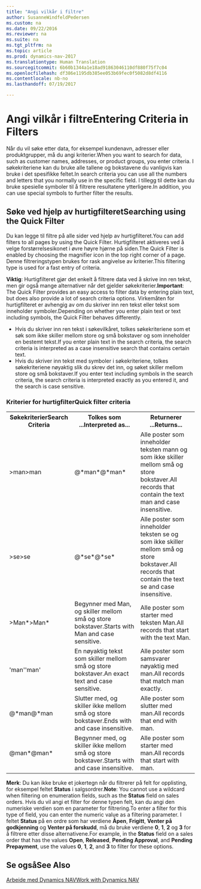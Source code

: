 ```yaml
---
title: "Angi vilkår i filtre"
author: SusanneWindfeldPedersen
ms.custom: na
ms.date: 09/22/2016
ms.reviewer: na
ms.suite: na
ms.tgt_pltfrm: na
ms.topic: article
ms.prod: dynamics-nav-2017
ms.translationtype: Human Translation
ms.sourcegitcommit: 6b60b1344a1e18ad91863046110df880f75f7c04
ms.openlocfilehash: df386e1195db385ee053b69fec0f5082d8df4116
ms.contentlocale: nb-no
ms.lasthandoff: 07/19/2017

---
```


# <a name="entering-criteria-in-filters"></a><span data-ttu-id="82312-102">Angi vilkår i filtre</span><span class="sxs-lookup"><span data-stu-id="82312-102">Entering Criteria in Filters</span></span>
<span data-ttu-id="82312-103">Når du vil søke etter data, for eksempel kundenavn, adresser eller produktgrupper, må du angi kriterier.</span><span class="sxs-lookup"><span data-stu-id="82312-103">When you want to search for data, such as customer names, addresses, or product groups, you enter criteria.</span></span> <span data-ttu-id="82312-104">I søkekriteriene kan du bruke alle tallene og bokstavene du vanligvis kan bruke i det spesifikke feltet.</span><span class="sxs-lookup"><span data-stu-id="82312-104">In search criteria you can use all the numbers and letters that you normally use in the specific field.</span></span> <span data-ttu-id="82312-105">I tillegg til dette kan du bruke spesielle symboler til å filtrere resultatene ytterligere.</span><span class="sxs-lookup"><span data-stu-id="82312-105">In addition, you can use special symbols to further filter the results.</span></span>

## <a name="searching-using-the-quick-filter"></a><span data-ttu-id="82312-106">Søke ved hjelp av hurtigfilteret</span><span class="sxs-lookup"><span data-stu-id="82312-106">Searching using the Quick Filter</span></span>
<span data-ttu-id="82312-107">Du kan legge til filtre på alle sider ved hjelp av hurtigfilteret.</span><span class="sxs-lookup"><span data-stu-id="82312-107">You can add filters to all pages by using the Quick Filter.</span></span> <span data-ttu-id="82312-108">Hurtigfilteret aktiveres ved å velge forstørrelsesikonet i øvre høyre hjørne på siden.</span><span class="sxs-lookup"><span data-stu-id="82312-108">The Quick Filter is enabled by choosing the magnifier icon in the top right corner of a page.</span></span> <span data-ttu-id="82312-109">Denne filtreringstypen brukes for rask angivelse av kriterier.</span><span class="sxs-lookup"><span data-stu-id="82312-109">This filtering type is used for a fast entry of criteria.</span></span>

<span data-ttu-id="82312-110">**Viktig**: Hurtigfilteret gjør det enkelt å filtrere data ved å skrive inn ren tekst, men gir også mange alternativer når det gjelder søkekriterier.</span><span class="sxs-lookup"><span data-stu-id="82312-110">**Important**: The Quick Filter provides an easy access to filter data by entering plain text, but does also provide a lot of search criteria options.</span></span> <span data-ttu-id="82312-111">Virkemåten for hurtigfilteret er avhengig av om du skriver inn ren tekst eller tekst som inneholder symboler.</span><span class="sxs-lookup"><span data-stu-id="82312-111">Depending on whether you enter plain text or text including symbols, the Quick Filter behaves differently.</span></span>  
- <span data-ttu-id="82312-112">Hvis du skriver inn ren tekst i søkevilkåret, tolkes søkekriteriene som et søk som ikke skiller mellom store og små bokstaver og som inneholder en bestemt tekst.</span><span class="sxs-lookup"><span data-stu-id="82312-112">If you enter plain text in the search criteria, the search criteria is interpreted as a case insensitive search that contains certain text.</span></span>  
- <span data-ttu-id="82312-113">Hvis du skriver inn tekst med symboler i søkekriteriene, tolkes søkekriteriene nøyaktig slik du skrev det inn, og søket skiller mellom store og små bokstaver.</span><span class="sxs-lookup"><span data-stu-id="82312-113">If you enter text including symbols in the search criteria, the search criteria is interpreted exactly as you entered it, and the search is case sensitive.</span></span>

### <a name="quick-filter-criteria"></a><span data-ttu-id="82312-114">Kriterier for hurtigfilter</span><span class="sxs-lookup"><span data-stu-id="82312-114">Quick filter criteria</span></span>
<!-- html syntax because symbols conflict with MarkDown syntax -->
<TABLE>
  <TR>
    <TH><span data-ttu-id="82312-115">Søkekriterier</span><span class="sxs-lookup"><span data-stu-id="82312-115">Search Criteria</span></span></TH>
    <TH><span data-ttu-id="82312-116">Tolkes som ...</span><span class="sxs-lookup"><span data-stu-id="82312-116">Interpreted as...</span></span></TH>
    <TH><span data-ttu-id="82312-117">Returnerer ...</span><span class="sxs-lookup"><span data-stu-id="82312-117">Returns...</span></span></TH>
  </TR>
  <TR>
    <TD><span data-ttu-id="82312-118">>man</span><span class="sxs-lookup"><span data-stu-id="82312-118">>man</span></span></TD>
    <TD><span data-ttu-id="82312-119">@*man*</span><span class="sxs-lookup"><span data-stu-id="82312-119">@*man*</span></span></TD>
    <TD><span data-ttu-id="82312-120">Alle poster som inneholder teksten mann og som ikke skiller mellom små og store bokstaver.</span><span class="sxs-lookup"><span data-stu-id="82312-120">All records that contain the text man and case insensitive.</span></span></TD>
  </TR>
  <TR>
    <TD><span data-ttu-id="82312-121">>se</span><span class="sxs-lookup"><span data-stu-id="82312-121">>se</span></span></TD>
    <TD><span data-ttu-id="82312-122">@*se*</span><span class="sxs-lookup"><span data-stu-id="82312-122">@*se*</span></span></TD>
    <TD><span data-ttu-id="82312-123">Alle poster som inneholder teksten se og som ikke skiller mellom små og store bokstaver.</span><span class="sxs-lookup"><span data-stu-id="82312-123">All records that contain the text se and case insensitive.</span></span></TD>
  </TR>
  <TR>
    <TD><span data-ttu-id="82312-124">>Man*</span><span class="sxs-lookup"><span data-stu-id="82312-124">>Man*</span></span></TD>
    <TD><span data-ttu-id="82312-125">Begynner med Man, og skiller mellom små og store bokstaver.</span><span class="sxs-lookup"><span data-stu-id="82312-125">Starts with Man and case sensitive.</span></span></TD>
    <TD><span data-ttu-id="82312-126">Alle poster som starter med teksten Man.</span><span class="sxs-lookup"><span data-stu-id="82312-126">All records that start with the text Man.</span></span></TD>
  </TR>
  <TR>
    <TD><span data-ttu-id="82312-127">'man'</span><span class="sxs-lookup"><span data-stu-id="82312-127">'man'</span></span></TD>
    <TD><span data-ttu-id="82312-128">En nøyaktig tekst som skiller mellom små og store bokstaver.</span><span class="sxs-lookup"><span data-stu-id="82312-128">An exact text and case sensitive.</span></span></TD>
    <TD><span data-ttu-id="82312-129">Alle poster som samsvarer nøyaktig med man.</span><span class="sxs-lookup"><span data-stu-id="82312-129">All records that match man exactly.</span></span></TD>
  </TR>
  <TR>
    <TD><span data-ttu-id="82312-130">@*man</span><span class="sxs-lookup"><span data-stu-id="82312-130">@*man</span></span></TD>
    <TD><span data-ttu-id="82312-131">Slutter med, og skiller ikke mellom små og store bokstaver.</span><span class="sxs-lookup"><span data-stu-id="82312-131">Ends with and case insensitive.</span></span></TD>
    <TD><span data-ttu-id="82312-132">Alle poster som slutter med man.</span><span class="sxs-lookup"><span data-stu-id="82312-132">All records that end with man.</span></span></TD>
  </TR>
  <TR>
    <TD><span data-ttu-id="82312-133">@man*</span><span class="sxs-lookup"><span data-stu-id="82312-133">@man*</span></span></TD>
    <TD><span data-ttu-id="82312-134">Begynner med, og skiller ikke mellom små og store bokstaver.</span><span class="sxs-lookup"><span data-stu-id="82312-134">Starts with and case insensitive.</span></span></TD>
    <TD><span data-ttu-id="82312-135">Alle poster som starter med man.</span><span class="sxs-lookup"><span data-stu-id="82312-135">All records that start with man.</span></span></TD>
  </TR>
</TABLE>

<span data-ttu-id="82312-136">**Merk**: Du kan ikke bruke et jokertegn når du filtrerer på felt for opplisting, for eksempel feltet **Status** i salgsordrer.</span><span class="sxs-lookup"><span data-stu-id="82312-136">**Note**: You cannot use a wildcard when filtering on enumeration fields, such as the **Status** field on sales orders.</span></span> <span data-ttu-id="82312-137">Hvis du vil angi et filter for denne typen felt, kan du angi den numeriske verdien som en parameter for filtrering.</span><span class="sxs-lookup"><span data-stu-id="82312-137">To enter a filter for this type of field, you can enter the numeric value as a filtering parameter.</span></span> <span data-ttu-id="82312-138">I feltet **Status** på en ordre som har verdiene **Åpen**, **Frigitt**, **Venter på godkjenning** og **Venter på forskudd**, må du bruke verdiene **0**, **1**, **2** og **3** for å filtrere etter disse alternativene.</span><span class="sxs-lookup"><span data-stu-id="82312-138">For example, in the **Status** field on a sales order that has the values **Open**, **Released**, **Pending Approval**, and **Pending Prepayment**, use the values **0**, **1**, **2**, and **3** to filter for these options.</span></span>  

## <a name="see-also"></a><span data-ttu-id="82312-139">Se også</span><span class="sxs-lookup"><span data-stu-id="82312-139">See Also</span></span>
[<span data-ttu-id="82312-140">Arbeide med Dynamics NAV</span><span class="sxs-lookup"><span data-stu-id="82312-140">Work with Dynamics NAV</span></span>](ui-work-product.md)


